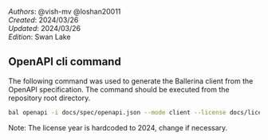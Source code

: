 _Authors_: @vish-mv @loshan20011  \
_Created_: 2024/03/26 \
_Updated_: 2024/03/26 \
_Edition_: Swan Lake

## OpenAPI cli command

The following command was used to generate the Ballerina client from the OpenAPI specification. The command should be executed from the repository root directory.

```bash
bal openapi -i docs/spec/openapi.json --mode client --license docs/license.txt -o ballerina
```
Note: The license year is hardcoded to 2024, change if necessary.
